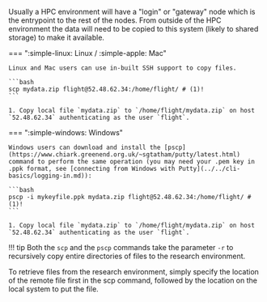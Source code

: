 Usually a HPC environment will have a "login" or "gateway" node which is the entrypoint to the rest of the nodes. From outside of the HPC environment the data will need to be copied to this system (likely to shared storage) to make it available.

=== ":simple-linux: Linux / :simple-apple: Mac"

    Linux and Mac users can use in-built SSH support to copy files. 

    ```bash
    scp mydata.zip flight@52.48.62.34:/home/flight/ # (1)!
    ```

    1. Copy local file `mydata.zip` to `/home/flight/mydata.zip` on host `52.48.62.34` authenticating as the user `flight`.

=== ":simple-windows: Windows"

    Windows users can download and install the [pscp](https://www.chiark.greenend.org.uk/~sgtatham/putty/latest.html) command to perform the same operation (you may need your .pem key in .ppk format, see [connecting from Windows with Putty](../../cli-basics/logging-in.md)):

    ```bash
    pscp -i mykeyfile.ppk mydata.zip flight@52.48.62.34:/home/flight/ # (1)!
    ```

    1. Copy local file `mydata.zip` to `/home/flight/mydata.zip` on host `52.48.62.34` authenticating as the user `flight`.


!!! tip
    Both the `scp` and the `pscp` commands take the parameter `-r` to recursively copy entire directories of files to the research environment.

To retrieve files from the research environment, simply specify the location of the remote file first in the scp command, followed by the location on the local system to put the file.

